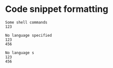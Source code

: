 # Code snippet formatting

``` shell linenums="0"
Some shell commands
123
```

``` no-line-numbers
No language specified
123
456
```

``` { .no-line-numbers }
No language s
123
456
```
